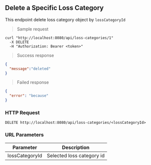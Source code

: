 ## Delete a Specific Loss Category
This endpoint delete loss category object by <code>lossCategoryId</code>

> Sample request 

```shell
curl "http://localhost:8080/api/loss-categories/1"
  -X DELETE
  -H "Authorization: Bearer <token>"
```

> Success response

```json
{
  "message":"deleted"
}
```

> Failed response

```json
{
  "error": "because"
}
```

### HTTP Request

`DELETE http://localhost:8080/api/loss-categories/<lossCategoryId>`

### URL Parameters

Parameter | Description
--------- | -----------
lossCategoryId | Selected loss category id
